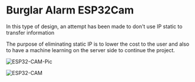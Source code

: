 # Burglar Alarm ESP32Cam

In this type of design, an attempt has been made to don't use IP static to transfer information 

The purpose of eliminating static IP is to lower the cost to the user and also to have a machine learning on the server side to continue the project.

![ESP32-CAM-Pic](https://user-images.githubusercontent.com/22281772/112893911-800fc500-90f0-11eb-8063-d7b0d0c151b3.png)

![ESP32-CAM](https://user-images.githubusercontent.com/22281772/112893971-8dc54a80-90f0-11eb-89ff-90f0ac09a8e6.png)

